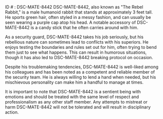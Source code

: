 ID # : DSC-MATE-8442
DSC-MATE-8442, also known as "The Rebel Rabbit," is a male humanoid rabbit that stands at approximately 3 feet tall. He sports green hair, often styled in a messy fashion, and can usually be seen wearing a purple cap atop his head. A notable accessory of DSC-MATE-8442 is a candy stick that he often carries around with him.

As a security guard, DSC-MATE-8442 takes his job seriously, but his rebellious nature can sometimes lead to conflicts with his superiors. He enjoys testing the boundaries and rules set out for him, often trying to bend them just to see what happens. This can result in humorous situations, though it has also led to DSC-MATE-8442 breaking protocol on occasion.

Despite his troublemaking tendencies, DSC-MATE-8442 is well-liked among his colleagues and has been noted as a competent and reliable member of the security team. He is always willing to lend a hand when needed, but his mischievous personality can make him a handful to manage at times.

It is important to note that DSC-MATE-8442 is a sentient being with emotions and should be treated with the same level of respect and professionalism as any other staff member. Any attempts to mistreat or harm DSC-MATE-8442 will not be tolerated and will result in disciplinary action.